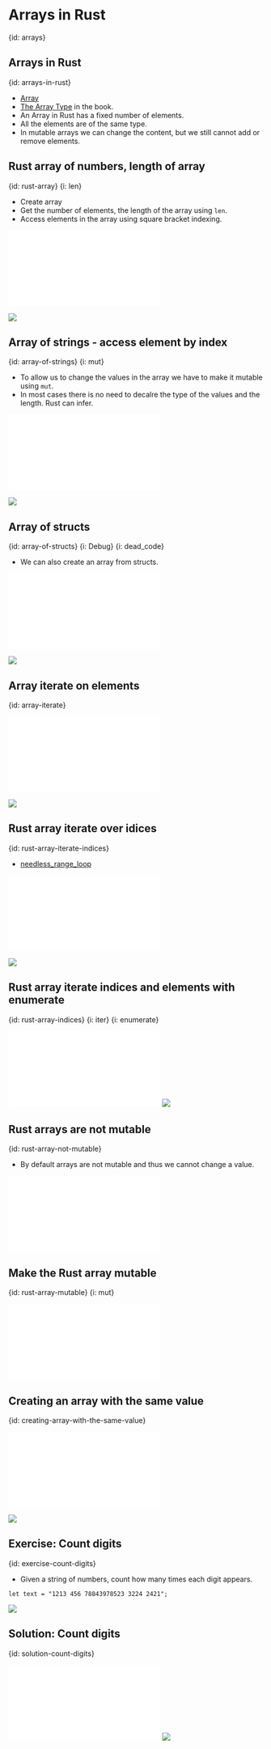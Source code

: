 # Arrays in Rust
{id: arrays}

## Arrays in Rust
{id: arrays-in-rust}

* [Array](https://doc.rust-lang.org/std/primitive.array.html)
* [The Array Type](https://doc.rust-lang.org/book/ch03-02-data-types.html#the-array-type) in the book.
* An Array in Rust has a fixed number of elements.
* All the elements are of the same type.
* In mutable arrays we can change the content, but we still cannot add or remove elements.

## Rust array of numbers, length of array
{id: rust-array}
{i: len}

* Create array
* Get the number of elements, the length of the array using `len`.
* Access elements in the array using square bracket indexing.

![](examples/arrays/numbers/src/main.rs)

![](examples/arrays/numbers/out.out)

## Array of strings - access element by index
{id: array-of-strings}
{i: mut}

* To allow us to change the values in the array we have to make it mutable using `mut`.
* In most cases there is no need to decalre the type of the values and the length.  Rust can infer.

![](examples/arrays/strings/src/main.rs)

![](examples/arrays/strings/out.out)

## Array of structs
{id: array-of-structs}
{i: Debug}
{i: dead_code}

* We can also create an array from structs.

![](examples/arrays/structs/src/main.rs)

![](examples/arrays/structs/out.out)


## Array iterate on elements
{id: array-iterate}

![](examples/arrays/numbers-iterate/src/main.rs)

![](examples/arrays/numbers-iterate/out.out)

## Rust array iterate over idices
{id: rust-array-iterate-indices}

* [needless_range_loop](https://rust-lang.github.io/rust-clippy/master/index.html#needless_range_loop)

![](examples/arrays/iterate-on-index/src/main.rs)

![](examples/arrays/iterate-on-index/out.out)


## Rust array iterate indices and elements with enumerate
{id: rust-array-indices}
{i: iter}
{i: enumerate}

![](examples/arrays/numbers-index/src/main.rs)
![](examples/arrays/numbers-index/out.out)

## Rust arrays are not mutable
{id: rust-array-not-mutable}

* By default arrays are not mutable and thus we cannot change a value.

![](examples/arrays/numbers-change/src/main.rs)

## Make the Rust array mutable
{id: rust-array-mutable}
{i: mut}

![](examples/arrays/numbers-mutable/src/main.rs)

## Creating an array with the same value
{id: creating-array-with-the-same-value}

![](examples/arrays/array-of-the-same/src/main.rs)

![](examples/arrays/array-of-the-same/out.out)


## Exercise: Count digits
{id: exercise-count-digits}

* Given a string of numbers, count how many times each digit appears.

```
let text = "1213 456 78843978523 3224 2421";
```

![](examples/arrays/count-digits/out.out)

## Solution: Count digits
{id: solution-count-digits}


![](examples/arrays/count-digits/src/main.rs)
![](examples/arrays/count-digits/out.out)


